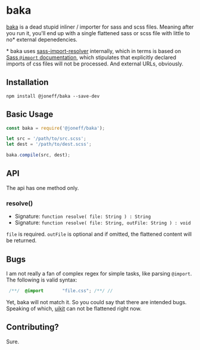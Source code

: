 # baka

[baka] is a dead stupid inliner / importer for sass and scss files. Meaning after you run it, you'll end up with a single flattened sass or scss file with little to no* external depenedencies.

\* baka uses [sass-import-resolver] internally, which in terms is based on [Sass `@import` documentation], which stipulates that explicitly declared imports of css files will not be processed. And external URLs, obviously.

## Installation

```shell
npm install @joneff/baka --save-dev
```

## Basic Usage

```javascript
const baka = require('@joneff/baka');

let src = '/path/to/src.scss';
let dest = '/path/to/dest.scss';

baka.compile(src, dest);
```

## API

The api has one method only.

### resolve()

* Signature: `function resolve( file: String ) : String`
* Signature: `function resolve( file: String, outFile: String ) : void`

`file` is required. `outFile` is optional and if omitted, the flattened content will be returned.

## Bugs

I am not really a fan of complex regex for simple tasks, like parsing `@import`. The following is valid syntax:

```scss
 /**/  @import       "file.css"; /**/ //
```

Yet, baka will not match it. So you could say that there are intended bugs. Speaking of which, [uikit] can not be flattened right now.

## Contributing?

Sure.

[baka]: https://github.com/joneff/baka
[sass-import-resolver]: https://github.com/joneff/sass-import-resolver
[Sass `@import` documentation]: https://sass-lang.com/documentation/at-rules/import
[uikit]: https://getuikit.com/
